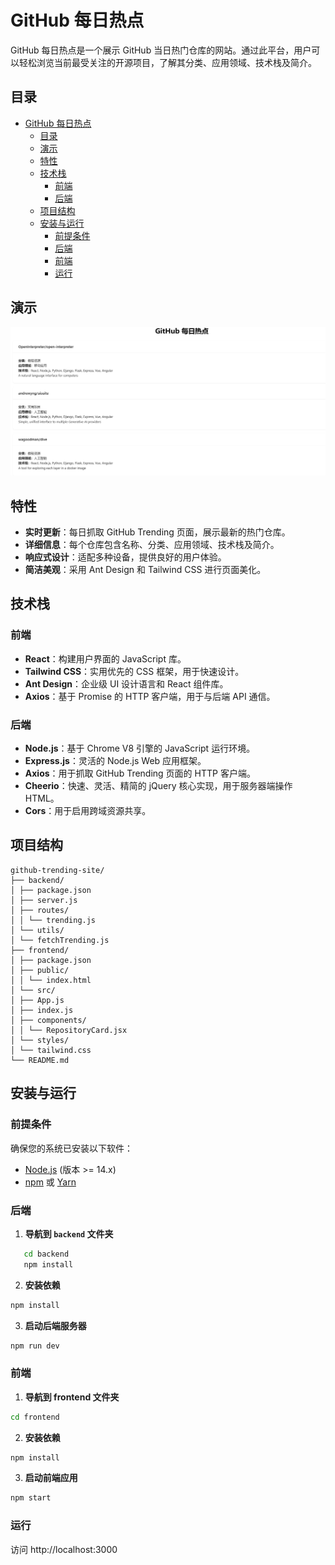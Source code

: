 # GitHub 每日热点

GitHub 每日热点是一个展示 GitHub 当日热门仓库的网站。通过此平台，用户可以轻松浏览当前最受关注的开源项目，了解其分类、应用领域、技术栈及简介。

## 目录

- [GitHub 每日热点](#github-每日热点)
  - [目录](#目录)
  - [演示](#演示)
  - [特性](#特性)
  - [技术栈](#技术栈)
    - [前端](#前端)
    - [后端](#后端)
  - [项目结构](#项目结构)
  - [安装与运行](#安装与运行)
    - [前提条件](#前提条件)
    - [后端](#后端-1)
    - [前端](#前端-1)
    - [运行](#运行)

## 演示

![GitHub 每日热点预览](./screenshots/demo.png)


## 特性

- **实时更新**：每日抓取 GitHub Trending 页面，展示最新的热门仓库。
- **详细信息**：每个仓库包含名称、分类、应用领域、技术栈及简介。
- **响应式设计**：适配多种设备，提供良好的用户体验。
- **简洁美观**：采用 Ant Design 和 Tailwind CSS 进行页面美化。

## 技术栈

### 前端

- **React**：构建用户界面的 JavaScript 库。
- **Tailwind CSS**：实用优先的 CSS 框架，用于快速设计。
- **Ant Design**：企业级 UI 设计语言和 React 组件库。
- **Axios**：基于 Promise 的 HTTP 客户端，用于与后端 API 通信。

### 后端

- **Node.js**：基于 Chrome V8 引擎的 JavaScript 运行环境。
- **Express.js**：灵活的 Node.js Web 应用框架。
- **Axios**：用于抓取 GitHub Trending 页面的 HTTP 客户端。
- **Cheerio**：快速、灵活、精简的 jQuery 核心实现，用于服务器端操作 HTML。
- **Cors**：用于启用跨域资源共享。

## 项目结构

```
github-trending-site/
├── backend/
│ ├── package.json
│ ├── server.js
│ ├── routes/
│ │ └── trending.js
│ └── utils/
│ └── fetchTrending.js
├── frontend/
│ ├── package.json
│ ├── public/
│ │ └── index.html
│ └── src/
│ ├── App.js
│ ├── index.js
│ ├── components/
│ │ └── RepositoryCard.jsx
│ └── styles/
│ └── tailwind.css
└── README.md
```

## 安装与运行

### 前提条件

确保您的系统已安装以下软件：

- [Node.js](https://nodejs.org/) (版本 >= 14.x)
- [npm](https://www.npmjs.com/) 或 [Yarn](https://yarnpkg.com/)

### 后端

1. **导航到 `backend` 文件夹**

```bash
   cd backend
   npm install
```

2. **安装依赖**

```bash
npm install
```

3. **启动后端服务器**

```bash
npm run dev
```

### 前端

1. **导航到 frontend 文件夹**

```bash
cd frontend
```

2. **安装依赖**

```bash
npm install
```

3. **启动前端应用**

```bash
npm start
```

### 运行

访问 http://localhost:3000

